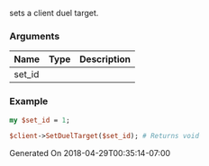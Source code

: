 sets a client duel target.
### Arguments
**Name**|**Type**|**Description**
:---|:---|:---
set_id||

### Example

```perl
my $set_id = 1;

$client->SetDuelTarget($set_id); # Returns void
```


Generated On 2018-04-29T00:35:14-07:00